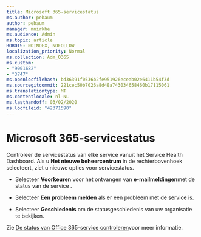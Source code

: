 ```yaml
---
title: Microsoft 365-servicestatus
ms.author: pebaum
author: pebaum
manager: mnirkhe
ms.audience: Admin
ms.topic: article
ROBOTS: NOINDEX, NOFOLLOW
localization_priority: Normal
ms.collection: Adm_O365
ms.custom:
- "9001682"
- "3747"
ms.openlocfilehash: bd36391f0536b2fe951926eceab02e6411b54f3d
ms.sourcegitcommit: 221cec50b7026a8d48a743034658460b17115061
ms.translationtype: MT
ms.contentlocale: nl-NL
ms.lasthandoff: 03/02/2020
ms.locfileid: "42371590"
---
```

# <a name="microsoft-365-service-health"></a>Microsoft 365-servicestatus


Controleer de servicestatus van elke service vanuit het Service Health Dashboard. Als u **Het nieuwe beheercentrum** in de rechterbovenhoek selecteert, ziet u nieuwe opties voor servicestatus.

- Selecteer **Voorkeuren** voor het ontvangen van **e-mailmeldingen**met de status van de service .

- Selecteer **Een probleem melden** als er een probleem met de service is.

- Selecteer **Geschiedenis** om de statusgeschiedenis van uw organisatie te bekijken. 

Zie [De status van Office 365-service controleren](https://docs.microsoft.com/en-us/office365/enterprise/view-service-health)voor meer informatie. 